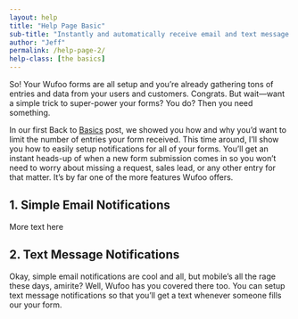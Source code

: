 ```yaml
---
layout: help
title: "Help Page Basic"
sub-title: "Instantly and automatically receive email and text message notifications from your users and forms."
author: "Jeff"
permalink: /help-page-2/
help-class: [the basics]
---
```




So! Your Wufoo forms are all setup and you’re already gathering tons of entries and data from your users and customers. Congrats. But wait—want a simple trick to super-power your forms? You do? Then you need something.

In our first Back to [Basics](/) post, we showed you how and why you’d want to limit the number of entries your form received. This time around, I’ll show you how to easily setup notifications for all of your forms. You’ll get an instant heads-up of when a new form submission comes in so you won’t need to worry about missing a request, sales lead, or any other entry for that matter. It’s by far one of the more features Wufoo offers.

## 1. Simple Email Notifications


More text here

## 2. Text Message Notifications

Okay, simple email notifications are cool and all, but mobile’s all the rage these days, amirite? Well, Wufoo has you covered there too. You can setup text message notifications so that you’ll get a text whenever someone fills our your form.
